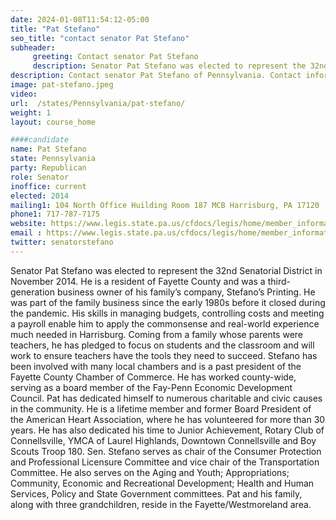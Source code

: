 ```yaml
---
date: 2024-01-08T11:54:12-05:00
title: "Pat Stefano"
seo_title: "contact senator Pat Stefano"
subheader:
     greeting: Contact senator Pat Stefano
     description: Senator Pat Stefano was elected to represent the 32nd Senatorial District in November 2014. Sen. Stefano serves as chair of the Consumer Protection and Professional Licensure Committee and vice chair of the Transportation Committee.
description: Contact senator Pat Stefano of Pennsylvania. Contact information for Pat Stefano includes email address, phone number, and mailing address.
image: pat-stefano.jpeg
video:
url:  /states/Pennsylvania/pat-stefano/
weight: 1
layout: course_home

####candidate
name: Pat Stefano
state: Pennsylvania
party: Republican
role: Senator
inoffice: current
elected: 2014
mailing1: 104 North Office Huilding Room 187 MCB Harrisburg, PA 17120
phone1: 717-787-7175
website: https://www.legis.state.pa.us/cfdocs/legis/home/member_information/Senate_bio.cfm?id=1697/
email : https://www.legis.state.pa.us/cfdocs/legis/home/member_information/Senate_bio.cfm?id=1697/
twitter: senatorstefano
---
```


Senator Pat Stefano was elected to represent the 32nd Senatorial District in November 2014.
He is a resident of Fayette County and was a third-generation business owner of his family’s company, Stefano’s Printing. He was part of the family business since the early 1980s before it closed during the pandemic. His skills in managing budgets, controlling costs and meeting a payroll enable him to apply the commonsense and real-world experience much needed in Harrisburg.
Coming from a family whose parents were teachers, he has pledged to focus on students and the classroom and will work to ensure teachers have the tools they need to succeed.
Stefano has been involved with many local chambers and is a past president of the Fayette County Chamber of Commerce. He has worked county-wide, serving as a board member of the Fay-Penn Economic Development Council.
Pat has dedicated himself to numerous charitable and civic causes in the community. He is a lifetime member and former Board President of the American Heart Association, where he has volunteered for more than 30 years. He has also dedicated his time to Junior Achievement, Rotary Club of Connellsville, YMCA of Laurel Highlands, Downtown Connellsville and Boy Scouts Troop 180.
Sen. Stefano serves as chair of the Consumer Protection and Professional Licensure Committee and vice chair of the Transportation Committee. He also serves on the Aging and Youth; Appropriations; Community, Economic and Recreational Development; Health and Human Services, Policy and State Government committees.
Pat and his family, along with three grandchildren, reside in the Fayette/Westmoreland area.
